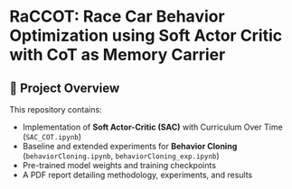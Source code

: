 # RaCCOT: Race Car Behavior Optimization using Soft Actor Critic with CoT as Memory Carrier

## 🧠 Project Overview

This repository contains:

- Implementation of **Soft Actor-Critic (SAC)** with Curriculum Over Time (`SAC_COT.ipynb`)
- Baseline and extended experiments for **Behavior Cloning** (`behaviorCloning.ipynb`, `behaviorCloning_exp.ipynb`)
- Pre-trained model weights and training checkpoints
- A PDF report detailing methodology, experiments, and results
